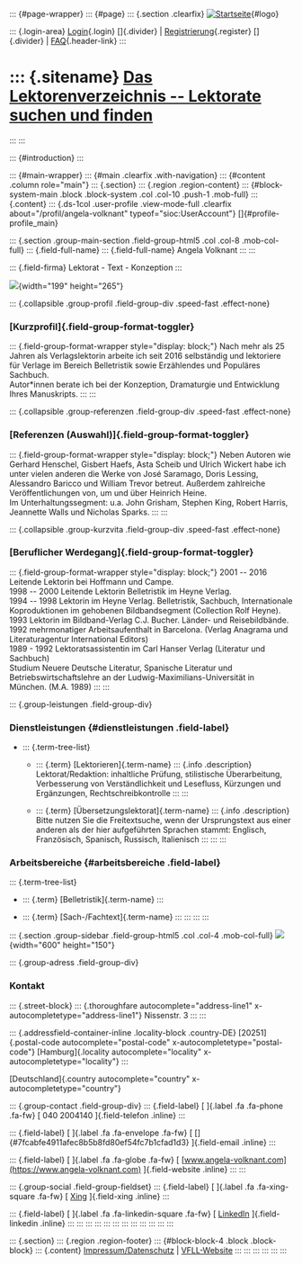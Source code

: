 ::: {#page-wrapper}
::: {#page}
::: {.section .clearfix}
[![Startseite](https://www.lektoren.de/sites/default/files/VfLL_logo.jpg)](/ "Startseite"){#logo}

::: {.login-area}
[Login](/user){.login} []{.divider} \|
[Registrierung](/user/register){.register} []{.divider} \|
[FAQ](/faq-page){.header-link}
:::

::: {.sitename}
[Das Lektorenverzeichnis -- Lektorate suchen und finden](/ "Startseite")
========================================================================
:::
:::

::: {#introduction}
:::

::: {#main-wrapper}
::: {#main .clearfix .with-navigation}
::: {#content .column role="main"}
::: {.section}
::: {.region .region-content}
::: {#block-system-main .block .block-system .col .col-10 .push-1 .mob-full}
::: {.content}
::: {.ds-1col .user-profile .view-mode-full .clearfix about="/profil/angela-volknant" typeof="sioc:UserAccount"}
[]{#profile-profile_main}

::: {.section .group-main-section .field-group-html5 .col .col-8 .mob-col-full}
::: {.field-full-name}
::: {.field-full-name}
Angela Volknant
:::
:::

::: {.field-firma}
Lektorat - Text - Konzeption
:::

![](https://www.lektoren.de/sites/default/files/styles/profile-image-full/public/users/profile_img/20161023144454_53.jpg?itok=rXeB7mly){width="199"
height="265"}

::: {.collapsible .group-profil .field-group-div .speed-fast .effect-none}
### [Kurzprofil]{.field-group-format-toggler}

::: {.field-group-format-wrapper style="display: block;"}
Nach mehr als 25 Jahren als Verlagslektorin arbeite ich seit 2016
selbständig und lektoriere für Verlage im Bereich Belletristik sowie
Erzählendes und Populäres Sachbuch.\
Autor\*innen berate ich bei der Konzeption, Dramaturgie und Entwicklung
Ihres Manuskripts.
:::
:::

::: {.collapsible .group-referenzen .field-group-div .speed-fast .effect-none}
### [Referenzen (Auswahl)]{.field-group-format-toggler}

::: {.field-group-format-wrapper style="display: block;"}
Neben Autoren wie Gerhard Henschel, Gisbert Haefs, Asta Scheib und
Ulrich Wickert habe ich unter vielen anderen die Werke von José
Saramago, Doris Lessing, Alessandro Baricco und William Trevor betreut.
Außerdem zahlreiche Veröffentlichungen von, um und über Heinrich Heine.\
Im Unterhaltungssegment: u.a. John Grisham, Stephen King, Robert Harris,
Jeannette Walls und Nicholas Sparks.
:::
:::

::: {.collapsible .group-kurzvita .field-group-div .speed-fast .effect-none}
### [Beruflicher Werdegang]{.field-group-format-toggler}

::: {.field-group-format-wrapper style="display: block;"}
2001 -- 2016 Leitende Lektorin bei Hoffmann und Campe.\
1998 -- 2000 Leitende Lektorin Belletristik im Heyne Verlag.\
1994 -- 1998 Lektorin im Heyne Verlag. Belletristik, Sachbuch,
Internationale Koproduktionen im gehobenen Bildbandsegment (Collection
Rolf Heyne).\
1993 Lektorin im Bildband-Verlag C.J. Bucher. Länder- und
Reisebildbände.\
1992 mehrmonatiger Arbeitsaufenthalt in Barcelona. (Verlag Anagrama und
Literaturagentur International Editors)\
1989 - 1992 Lektoratsassistentin im Carl Hanser Verlag (Literatur und
Sachbuch)\
Studium Neuere Deutsche Literatur, Spanische Literatur und
Betriebswirtschaftslehre an der Ludwig-Maximilians-Universität in
München. (M.A. 1989)
:::
:::

::: {.group-leistungen .field-group-div}
### Dienstleistungen {#dienstleistungen .field-label}

-   ::: {.term-tree-list}
    -   ::: {.term}
        [Lektorieren]{.term-name}
        ::: {.info .description}
        Lektorat/Redaktion: inhaltliche Prüfung, stilistische
        Überarbeitung, Verbesserung von Verständlichkeit und Lesefluss,
        Kürzungen und Ergänzungen, Rechtschreibkontrolle
        :::
        :::

    -   ::: {.term}
        [Übersetzungslektorat]{.term-name}
        ::: {.info .description}
        Bitte nutzen Sie die Freitextsuche, wenn der Ursprungstext aus
        einer anderen als der hier aufgeführten Sprachen stammt:
        Englisch, Französisch, Spanisch, Russisch, Italienisch
        :::
        :::
    :::

### Arbeitsbereiche {#arbeitsbereiche .field-label}

::: {.term-tree-list}
-   ::: {.term}
    [Belletristik]{.term-name}
    :::

-   ::: {.term}
    [Sach-/Fachtext]{.term-name}
    :::
:::
:::
:::

::: {.section .group-sidebar .field-group-html5 .col .col-4 .mob-col-full}
![](https://www.lektoren.de/sites/default/files/styles/logo/public/users/profile_logo/logo_angela_volknant.png?itok=Vjf2vq8d){width="600"
height="150"}

::: {.group-adress .field-group-div}
### Kontakt

::: {.street-block}
::: {.thoroughfare autocomplete="address-line1" x-autocompletetype="address-line1"}
Nissenstr. 3
:::
:::

::: {.addressfield-container-inline .locality-block .country-DE}
[20251]{.postal-code autocomplete="postal-code"
x-autocompletetype="postal-code"} [Hamburg]{.locality
autocomplete="locality" x-autocompletetype="locality"}
:::

[Deutschland]{.country autocomplete="country"
x-autocompletetype="country"}

::: {.group-contact .field-group-div}
::: {.field-label}
[ ]{.label .fa .fa-phone .fa-fw} [ 040 2004140 ]{.field-telefon .inline}
:::

::: {.field-label}
[ ]{.label .fa .fa-envelope .fa-fw} [
[]{#7fcabfe4911afec8b5b8fd80ef54fc7b1cfad1d3} ]{.field-email .inline}
:::

::: {.field-label}
[ ]{.label .fa .fa-globe .fa-fw} [
[www.angela-volknant.com](https://www.angela-volknant.com)
]{.field-website .inline}
:::
:::

::: {.group-social .field-group-fieldset}
::: {.field-label}
[ ]{.label .fa .fa-xing-square .fa-fw} [
[Xing](https://www.xing.com/profile/Angela_Volknant) ]{.field-xing
.inline}
:::

::: {.field-label}
[ ]{.label .fa .fa-linkedin-square .fa-fw} [
[LinkedIn](https://www.linkedin.com/in/angela-volknant)
]{.field-linkedin .inline}
:::
:::
:::
:::
:::
:::
:::
:::
:::
:::
:::
:::

::: {.section}
::: {.region .region-footer}
::: {#block-block-4 .block .block-block}
::: {.content}
[Impressum/Datenschutz](/impressum) \|
[VFLL-Website](http://www.vfll.de)
:::
:::
:::
:::
:::
:::
